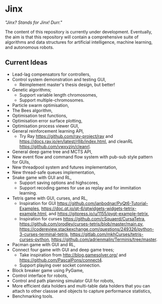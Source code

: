 # Jinx

_"Jinx? Stands for Jinx! Durr."_

The content of this repository is currently under development. Eventually, the aim is that this repository will contain a comprehensive suite of algorithms and data structures for artificial intelligence, machine learning, and autonomous robots.

## Current Ideas

- Lead-lag compensators for controllers,
- Control system demonstration and testing GUI,
    - Reimplement master's thesis design, but better!
- Genetic algorithms;
    - Support variable length chromosomes,
    - Support multiple-chromosomes.
- Particle swarm optimisation,
- The Bees algorithm,
- Optimisation test functions,
- Optimisation error surface plotting,
- Optimisation process viewer GUI,
- General reinforcement learning API,
    - Try Ray https://github.com/ray-project/ray and https://docs.ray.io/en/latest/rllib/index.html, and cleanRL https://github.com/vwxyzjn/cleanrl.
- General deep game tree and MCTS API,
- New event flow and command flow system with pub-sub style pattern for GUIs,
- New threadpool system and futures implementation,
- New thread-safe queues implementation,
- Snake game with GUI and RL,
    - Support saving options and highscores,
    - Support recoding games for use as replay and for immitation learning.
- Tetris game with GUI, curses, and RL,
    - Inspiration for GUI https://github.com/janbodnar/PyQt6-Tutorial-Examples, https://doc.qt.io/qt-6/qtwidgets-widgets-tetrix-example.html, and https://gitpress.io/u/1155/pyqt-example-tetrix,
    - Inspiration for curses https://github.com/cSquaerd/CursaTetra, https://github.com/orodley/curses-tetris/blob/master/main.py, https://codereview.stackexchange.com/questions/249326/python-3-curses-terminal-tetris, https://gitlab.com/mkhCurses/tetris-curses-python, https://github.com/adrienmalin/Terminis/tree/master.
- Pacman game with GUI and RL,
- Connect four game with GUI and deep game trees;
    - Take inspiration from http://blog.gamesolver.org/ and https://github.com/PascalPons/connect4.
    - Support playing over socket connection.
- Block breaker game using PyGame,
- Control interface for robots,
- Control and path planning simulator GUI for robots,
- More efficient data holders and multi-table data holders that you can attach to other classse and objects to capture performance statistics,
- Benchmarking tools.
